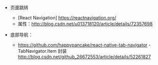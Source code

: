 - 页面跳转
	- [React Navigation] https://reactnavigation.org/
	- 属性：http://blog.csdn.net/u013718120/article/details/72357698

- 底部导航：
  - https://github.com/happypancake/react-native-tab-navigator
  -TabNavigator.Item 封装 http://blog.csdn.net/github_26672553/article/details/52261827



